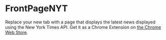 FrontPageNYT
========
Replace your new tab with a page that displays the latest news displayed using the New York Times API. Get it as a Chrome Extension on [the Chrome Web Store](https://chrome.google.com/webstore/detail/frontpage/mecpnjldoigkgcbheogilceibaeiehnh).
